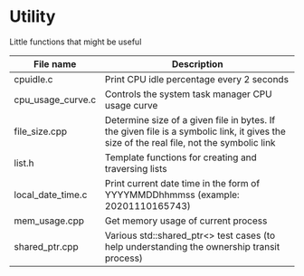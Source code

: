 # Utility
Little functions that might be useful

File name | Description
---------|---------------
cpuidle.c | Print CPU idle percentage every 2 seconds
cpu_usage_curve.c | Controls the system task manager CPU usage curve
file_size.cpp | Determine size of a given file in bytes. If the given file is a symbolic link, it gives the size of the real file, not the symbolic link
list.h | Template functions for creating and traversing lists
local_date_time.c | Print current date time in the form of YYYYMMDDhhmmss (example: 20201110165743)
mem_usage.cpp | Get memory usage of current process
shared_ptr.cpp | Various std::shared_ptr<> test cases (to help understanding the ownership transit process)

